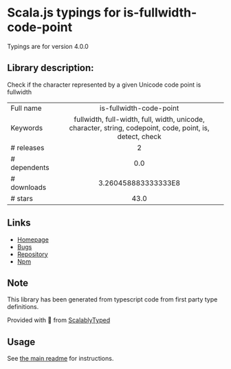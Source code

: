 
# Scala.js typings for is-fullwidth-code-point

Typings are for version 4.0.0

## Library description:
Check if the character represented by a given Unicode code point is fullwidth

|                    |                 |
| ------------------ | :-------------: |
| Full name          | is-fullwidth-code-point |
| Keywords           | fullwidth, full-width, full, width, unicode, character, string, codepoint, code, point, is, detect, check |
| # releases         | 2 |
| # dependents       | 0.0 |
| # downloads        | 3.260458883333333E8 |
| # stars            | 43.0 |

## Links
- [Homepage](https://github.com/sindresorhus/is-fullwidth-code-point#readme)
- [Bugs](https://github.com/sindresorhus/is-fullwidth-code-point/issues)
- [Repository](https://github.com/sindresorhus/is-fullwidth-code-point)
- [Npm](https://www.npmjs.com/package/is-fullwidth-code-point)
    


## Note
This library has been generated from typescript code from first party type definitions.

Provided with :purple_heart: from [ScalablyTyped](https://github.com/oyvindberg/ScalablyTyped)

## Usage
See [the main readme](../../readme.md) for instructions.


